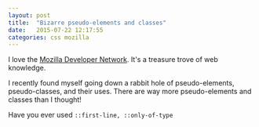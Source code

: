 ```yaml
---
layout: post
title:  "Bizarre pseudo-elements and classes"
date:   2015-07-22 12:17:55
categories: css mozilla
---
```

I love the [Mozilla Developer Network][mozilla]. It's a treasure trove of web knowledge.

I recently found myself going down a rabbit hole of pseudo-elements, pseudo-classes, and their uses. There are way more pseudo-elements and classes than I thought!

Have you ever used `::first-line, ::only-of-type`


[mozilla]:      https://developer.mozilla.org
